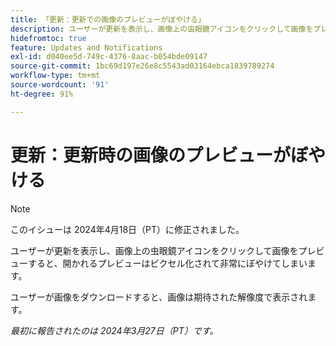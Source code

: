 ```yaml
---
title: 「更新：更新での画像のプレビューがぼやける」
description: ユーザーが更新を表示し、画像上の虫眼鏡アイコンをクリックして画像をプレビューすると、開かれるプレビューはピクセル化されて非常にぼやけてしまいます。
hidefromtoc: true
feature: Updates and Notifications
exl-id: d040ee5d-749c-4376-8aac-b054bde09147
source-git-commit: 1bc69d197e26e8c5543ad03164ebca1839789274
workflow-type: tm+mt
source-wordcount: '91'
ht-degree: 91%

---
```


# 更新：更新時の画像のプレビューがぼやける

>[!NOTE]
>
>このイシューは 2024年4月18日（PT）に修正されました。


ユーザーが更新を表示し、画像上の虫眼鏡アイコンをクリックして画像をプレビューすると、開かれるプレビューはピクセル化されて非常にぼやけてしまいます。

ユーザーが画像をダウンロードすると、画像は期待された解像度で表示されます。

_最初に報告されたのは 2024年3月27日（PT）です。_
